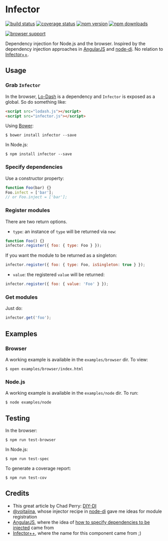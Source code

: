 # Infector

[![build status](https://img.shields.io/travis/tanem/infector/master.svg?style=flat-square)](https://travis-ci.org/tanem/infector)
[![coverage status](https://img.shields.io/coveralls/tanem/infector.svg?style=flat-square)](https://coveralls.io/r/tanem/infector)
[![npm version](https://img.shields.io/npm/v/infector.svg?style=flat-square)](https://www.npmjs.com/package/infector)
[![npm downloads](https://img.shields.io/npm/dm/infector.svg?style=flat-square)](https://www.npmjs.com/package/infector)

[![browser support](https://ci.testling.com/tanem/infector.png)](https://ci.testling.com/tanem/infector)

Dependency injection for Node.js and the browser. Inspired by the dependency injection approaches in [AngularJS](https://github.com/angular/angular.js) and [node-di](https://github.com/vojtajina/node-di). No relation to [Infector++](https://code.google.com/p/infectorpp/).

## Usage

### Grab `Infector`

In the browser, [Lo-Dash](http://lodash.com/) is a dependency and `Infector` is exposed as a global. So do something like:

```html
<script src="lodash.js"></script>
<script src="infector.js"></script>
```

Using [Bower](http://bower.io/):

```
$ bower install infector --save
```

In Node.js:

```
$ npm install infector --save
```

### Specify dependencies

Use a constructor property:

```js
function Foo(bar) {}
Foo.infect = ['bar'];
// or Foo.inject = ['bar'];
```

### Register modules

There are two return options.

 * `type`: an instance of `type` will be returned via `new`:

```js
function Foo() {}
infector.register({ foo: { type: Foo } });
```

If you want the module to be returned as a singleton:

```js
infector.register({ foo: { type: Foo, isSingleton: true } });
```

 * `value`: the registered `value` will be returned:

```js
infector.register({ foo: { value: 'Foo' } });
```

### Get modules

Just do:

```js
infector.get('foo');
```

## Examples

### Browser

A working example is available in the `examples/browser` dir. To view:

```
$ open examples/browser/index.html
```

### Node.js

A working example is available in the `examples/node` dir. To run:

```
$ node examples/node
```

## Testing

In the browser:

```
$ npm run test-browser
```

In Node.js:

```
$ npm run test-spec
```

To generate a coverage report:

```
$ npm run test-cov
```

## Credits

 * This great article by Chad Perry: [DIY-DI](http://blacksheep.parry.org/wp-content/uploads/2010/03/DIY-DI.pdf)
 * [@vojtajina](https://github.com/vojtajina), whose injector recipe in [node-di](https://github.com/vojtajina/node-di) gave me ideas for module registration
 * [AngularJS](https://github.com/angular/angular.js), where the idea of [how to specify dependencies to be injected](http://docs.angularjs.org/guide/di) came from
 * [Infector++](https://code.google.com/p/infectorpp/), where the name for this component came from ;)
